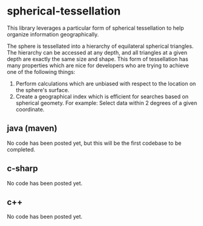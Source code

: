 # spherical-tessellation
This library leverages a particular form of spherical tessellation to help organize information geographically.

The sphere is tessellated into a hierarchy of equilateral spherical triangles.  The hierarchy can be accessed at any depth, and all triangles at a given depth are exactly the same size and shape.  This form of tessellation has many properties which are nice for developers who are trying to achieve one of the following things:

  1.  Perform calculations which are unbiased with respect to the location on the sphere's surface.
  2.  Create a geographical index which is efficient for searches based on spherical geomety.  For example:  Select data within 2 degrees of a given coordinate.
  
## java (maven)
No code has been posted yet, but this will be the first codebase to be completed.

## c-sharp
No code has been posted yet.

## c++
No code has been posted yet.
